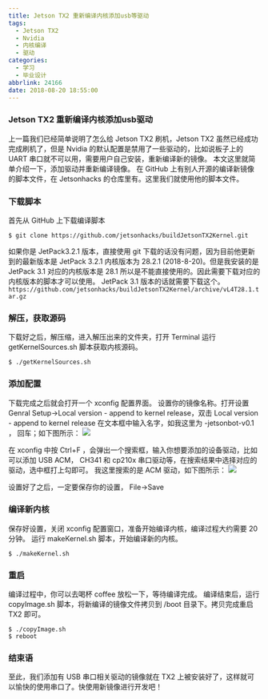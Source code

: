 ```yaml
---
title: Jetson TX2 重新编译内核添加usb等驱动
tags:
  - Jetson TX2
  - Nvidia
  - 内核编译
  - 驱动
categories:
  - 学习
  - 毕业设计
abbrlink: 24166
date: 2018-08-20 18:55:00
---
```

### Jetson TX2 重新编译内核添加usb驱动
上一篇我们已经简单说明了怎么给 Jetson TX2 刷机，Jetson TX2 虽然已经成功完成刷机了，但是 Nvidia 的默认配置是禁用了一些驱动的，比如说板子上的 UART 串口就不可以用，需要用户自己安装，重新编译新的镜像。
本文这里就简单介绍一下，添加驱动并重新编译镜像。
在 GitHub 上有别人开源的编译新镜像的脚本文件，在 Jetsonhacks 的仓库里有。这里我们就使用他的脚本文件。

<!-- more -->

### 下载脚本
首先从 GitHub 上下载编译脚本
```$
$ git clone https://github.com/jetsonhacks/buildJetsonTX2Kernel.git
```
如果你是 JetPack3.2.1 版本，直接使用 git 下载的话没有问题，因为目前他更新到的最新版本是 JetPack 3.2.1 内核版本为 28.2.1 (2018-8-20)。但是我安装的是 JetPack 3.1 对应的内核版本是 28.1 所以是不能直接使用的。因此需要下载对应的内核版本的脚本才可以使用。
JetPack 3.1 版本的话就需要下载这个。
`
https://github.com/jetsonhacks/buildJetsonTX2Kernel/archive/vL4T28.1.tar.gz
`

### 解压，获取源码
下载好之后，解压缩，进入解压出来的文件夹，打开 Terminal 运行 getKernelSources.sh 脚本获取内核源码。
```$
$ ./getKernelSources.sh	
```
### 添加配置
下载完成之后就会打开一个 xconfig 配置界面。
设置你的镜像名称。打开设置 Genral Setup->Local version - append to kernel release，双击 Local version - append to kernel release
在文本框中输入名字，如我这里为 -jetsonbot-v0.1 ， 回车；如下图所示：
![](https://photo.ishield.cn/pic/5b8269849dc6d6533b592669)

在 xconfig 中按 Ctrl+F ，会弹出一个搜索框，输入你想要添加的设备驱动，比如可以添加 USB ACM， CH341 和 cp210x 串口驱动等，在搜索结果中选择对应的驱动，选中框打上勾即可。
我这里搜索的是 ACM 驱动，如下图所示：
![](https://photo.ishield.cn/pic/5b826b089dc6d6533b59266f)

设置好了之后，一定要保存你的设置， File->Save

### 编译新内核
保存好设置，关闭 xconfig 配置窗口，准备开始编译内核，编译过程大约需要 20 分钟。
运行 makeKernel.sh 脚本，开始编译新的内核。
```$
$ ./makeKernel.sh
```

### 重启
编译过程中，你可以去喝杯 coffee 放松一下，等待编译完成。
编译结束后，运行 copyImage.sh 脚本，将新编译的镜像文件拷贝到  /boot 目录下。拷贝完成重启 TX2 即可。
```$
$ ./copyImage.sh
$ reboot
```

### 结束语
至此，我们添加有 USB 串口相关驱动的镜像就在 TX2 上被安装好了，这样就可以愉快的使用串口了。快使用新镜像进行开发吧！
